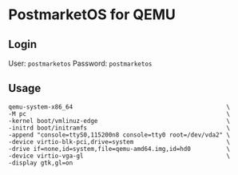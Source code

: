 # PostmarketOS for QEMU 

## Login
User: `postmarketos`
Password: `postmarketos`

## Usage
```
qemu-system-x86_64                                           \
-M pc                                                        \
-kernel boot/vmlinuz-edge                                    \
-initrd boot/initramfs                                       \
-append "console=ttyS0,115200n8 console=tty0 root=/dev/vda2" \
-device virtio-blk-pci,drive=system                          \
-drive if=none,id=system,file=qemu-amd64.img,id=hd0          \
-device virtio-vga-gl                                        \
-display gtk,gl=on
```
